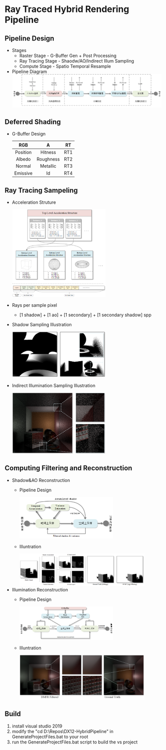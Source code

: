 # Ray Traced Hybrid Rendering Pipeline  
## Pipeline Design  
- Stages  
    - Raster Stage - G-Buffer Gen + Post Processing 
    - Ray Tracing Stage - Shaodw/AO/Indirect Illum Sampling
    - Compute Stage - Spatio Temporal Resample
- Pipeline Diagram  
![1_Pipeline_Design](./Assets/demo/1_Pipeline_Design.png)  
## Deferred Shading  
- G-Buffer Design  

    | RGB | A | RT |
    | :----:| :----: |:----:|
    |Position|	Hitness|	RT1|
    |Albedo|	Roughness|	RT2|
    |Normal| Metallic|	RT3|
    |Emissive|	Id|	RT4|
## Ray Tracing Sampeling  
- Acceleration Struture

    <img src="./Assets/demo/3_AS_Design.png" width="300" height="高度" alt="3_AS_Design">  
- Rays per sample pixel  
    - [1 shadow] + [1 ao] + [1 secondary] + [1 secondary shadow] spp  
- Shadow Sampling Illustration    

    <img src="./Assets/demo/4_Shadow_Sample.png" width="300" height="高度" alt="4_Shadow_Sample">  
- Indirect Illumination Sampling Illustration    

    <img src="./Assets/demo/5_Indirect_Sample.png" width="300" height="高度" alt="5_Indirect_Sample">  
## Computing Filtering and Reconstruction  
- Shadow&AO Reconstruction  
    - Pipeline Design    
    
        <img src="./Assets/demo/6_SVGF_design.png" width="300" height="高度" alt="6_SVGF_design">  
    - Illuntration    
    
        <img src="./Assets/demo/7_SVGF_filtered.png" width="400" height="高度" alt="7_SVGF_filtered">  
- Illumination Reconstruction  
    - Pipeline Design     
    
        <img src="./Assets/demo/8_BMFR_design.png" width="300" height="高度" alt="8_BMFR_design">  
    - Illuntration
    
        <img src="./Assets/demo/9_BMFR_filtered.png" width="400" height="高度" alt="9_BMFR_filtered">  
## Build  
1. install visual studio 2019  
2. modify the "cd D:\Repos\DX12-HybridPipeline" in GenerateProjectFiles.bat to your root  
3. run the GenerateProjectFiles.bat script to build the vs project  
